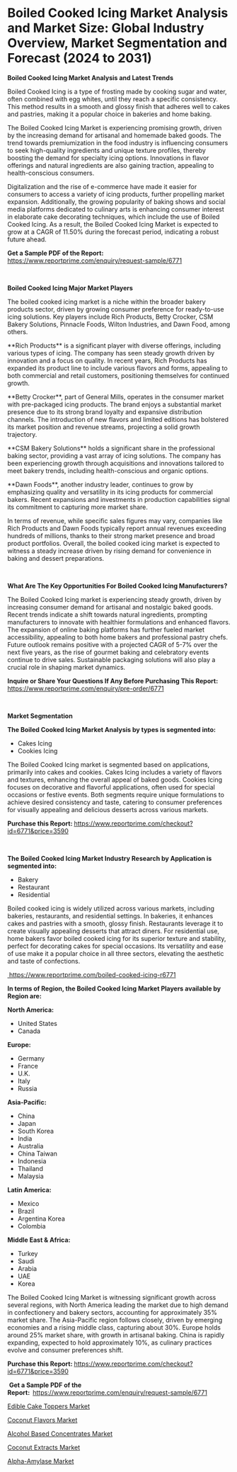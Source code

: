 <p><h1>Boiled Cooked Icing Market Analysis and Market Size: Global Industry Overview, Market Segmentation and Forecast (2024 to 2031)</h1></p><p><strong>Boiled Cooked Icing Market Analysis and Latest Trends</strong></p>
<p><p>Boiled Cooked Icing is a type of frosting made by cooking sugar and water, often combined with egg whites, until they reach a specific consistency. This method results in a smooth and glossy finish that adheres well to cakes and pastries, making it a popular choice in bakeries and home baking. </p><p>The Boiled Cooked Icing Market is experiencing promising growth, driven by the increasing demand for artisanal and homemade baked goods. The trend towards premiumization in the food industry is influencing consumers to seek high-quality ingredients and unique texture profiles, thereby boosting the demand for specialty icing options. Innovations in flavor offerings and natural ingredients are also gaining traction, appealing to health-conscious consumers.</p><p>Digitalization and the rise of e-commerce have made it easier for consumers to access a variety of icing products, further propelling market expansion. Additionally, the growing popularity of baking shows and social media platforms dedicated to culinary arts is enhancing consumer interest in elaborate cake decorating techniques, which include the use of Boiled Cooked Icing. As a result, the Boiled Cooked Icing Market is expected to grow at a CAGR of 11.50% during the forecast period, indicating a robust future ahead.</p></p>
<p><strong>Get a Sample PDF of the Report:&nbsp;</strong> <a href="https://www.reportprime.com/enquiry/request-sample/6771?utm_campaign=113&utm_medium=2&utm_source=Github&utm_content=ia&utm_term=10102024&utm_id=boiled-cooked-icing">https://www.reportprime.com/enquiry/request-sample/6771</a></p>
<p>&nbsp;</p>
<p><strong>Boiled Cooked Icing Major Market Players</strong></p>
<p><p>The boiled cooked icing market is a niche within the broader bakery products sector, driven by growing consumer preference for ready-to-use icing solutions. Key players include Rich Products, Betty Crocker, CSM Bakery Solutions, Pinnacle Foods, Wilton Industries, and Dawn Food, among others.</p><p>**Rich Products** is a significant player with diverse offerings, including various types of icing. The company has seen steady growth driven by innovation and a focus on quality. In recent years, Rich Products has expanded its product line to include various flavors and forms, appealing to both commercial and retail customers, positioning themselves for continued growth.</p><p>**Betty Crocker**, part of General Mills, operates in the consumer market with pre-packaged icing products. The brand enjoys a substantial market presence due to its strong brand loyalty and expansive distribution channels. The introduction of new flavors and limited editions has bolstered its market position and revenue streams, projecting a solid growth trajectory.</p><p>**CSM Bakery Solutions** holds a significant share in the professional baking sector, providing a vast array of icing solutions. The company has been experiencing growth through acquisitions and innovations tailored to meet bakery trends, including health-conscious and organic options.</p><p>**Dawn Foods**, another industry leader, continues to grow by emphasizing quality and versatility in its icing products for commercial bakers. Recent expansions and investments in production capabilities signal its commitment to capturing more market share.</p><p>In terms of revenue, while specific sales figures may vary, companies like Rich Products and Dawn Foods typically report annual revenues exceeding hundreds of millions, thanks to their strong market presence and broad product portfolios. Overall, the boiled cooked icing market is expected to witness a steady increase driven by rising demand for convenience in baking and dessert preparations.</p></p>
<p>&nbsp;</p>
<p><strong>What Are The Key Opportunities For Boiled Cooked Icing Manufacturers?</strong></p>
<p><p>The Boiled Cooked Icing market is experiencing steady growth, driven by increasing consumer demand for artisanal and nostalgic baked goods. Recent trends indicate a shift towards natural ingredients, prompting manufacturers to innovate with healthier formulations and enhanced flavors. The expansion of online baking platforms has further fueled market accessibility, appealing to both home bakers and professional pastry chefs. Future outlook remains positive with a projected CAGR of 5-7% over the next five years, as the rise of gourmet baking and celebratory events continue to drive sales. Sustainable packaging solutions will also play a crucial role in shaping market dynamics.</p></p>
<p><strong>Inquire or Share Your Questions If Any Before Purchasing This Report:</strong> <a href="https://www.reportprime.com/enquiry/pre-order/6771?utm_campaign=113&utm_medium=2&utm_source=Github&utm_content=ia&utm_term=10102024&utm_id=boiled-cooked-icing">https://www.reportprime.com/enquiry/pre-order/6771</a></p>
<p>&nbsp;</p>
<p><strong>Market Segmentation</strong></p>
<p><strong>The Boiled Cooked Icing Market Analysis by types is segmented into:</strong></p>
<p><ul><li>Cakes Icing</li><li>Cookies Icing</li></ul></p>
<p><p>The Boiled Cooked Icing market is segmented based on applications, primarily into cakes and cookies. Cakes Icing includes a variety of flavors and textures, enhancing the overall appeal of baked goods. Cookies Icing focuses on decorative and flavorful applications, often used for special occasions or festive events. Both segments require unique formulations to achieve desired consistency and taste, catering to consumer preferences for visually appealing and delicious desserts across various markets.</p></p>
<p><strong>Purchase this Report:&nbsp;</strong><a href="https://www.reportprime.com/checkout?id=6771&price=3590&utm_campaign=113&utm_medium=2&utm_source=Github&utm_content=ia&utm_term=10102024&utm_id=boiled-cooked-icing">https://www.reportprime.com/checkout?id=6771&price=3590</a></p>
<p>&nbsp;</p>
<p><strong>The Boiled Cooked Icing Market Industry Research by Application is segmented into:</strong></p>
<p><ul><li>Bakery</li><li>Restaurant</li><li>Residential</li></ul></p>
<p><p>Boiled cooked icing is widely utilized across various markets, including bakeries, restaurants, and residential settings. In bakeries, it enhances cakes and pastries with a smooth, glossy finish. Restaurants leverage it to create visually appealing desserts that attract diners. For residential use, home bakers favor boiled cooked icing for its superior texture and stability, perfect for decorating cakes for special occasions. Its versatility and ease of use make it a popular choice in all three sectors, elevating the aesthetic and taste of confections.</p></p>
<p><a href="https://www.reportprime.com/boiled-cooked-icing-r6771?utm_campaign=113&utm_medium=2&utm_source=Github&utm_content=ia&utm_term=10102024&utm_id=boiled-cooked-icing">&nbsp;https://www.reportprime.com/boiled-cooked-icing-r6771</a></p>
<p><strong>In terms of Region, the Boiled Cooked Icing Market Players available by Region are:</strong></p>
<p>
    <p> <strong> North America: </strong>
        <ul>
            <li>United States</li>
            <li>Canada</li>
        </ul>
        </p> 
    <p> <strong> Europe: </strong>
        <ul>
            <li>Germany</li>
            <li>France</li>
            <li>U.K.</li>
            <li>Italy</li>
            <li>Russia</li>
        </ul>
        </p> 
    <p> <strong> Asia-Pacific: </strong>
        <ul>
            <li>China</li>
            <li>Japan</li>
            <li>South Korea</li>
            <li>India</li>
            <li>Australia</li>
            <li>China Taiwan</li>
            <li>Indonesia</li>
            <li>Thailand</li>
            <li>Malaysia</li>
        </ul>
        </p> 
    <p> <strong> Latin America: </strong>
        <ul>
            <li>Mexico</li>
            <li>Brazil</li>
            <li>Argentina Korea</li>
            <li>Colombia</li>
        </ul>
        </p> 
    <p> <strong> Middle East & Africa: </strong>
        <ul>
            <li>Turkey</li>
            <li>Saudi</li>
            <li>Arabia</li>
            <li>UAE</li>
            <li>Korea</li>
        </ul>
    </p>
    </p>
<p><p>The Boiled Cooked Icing Market is witnessing significant growth across several regions, with North America leading the market due to high demand in confectionery and bakery sectors, accounting for approximately 35% market share. The Asia-Pacific region follows closely, driven by emerging economies and a rising middle class, capturing about 30%. Europe holds around 25% market share, with growth in artisanal baking. China is rapidly expanding, expected to hold approximately 10%, as culinary practices evolve and consumer preferences shift.</p></p>
<p><strong>Purchase this Report: </strong><a href="https://www.reportprime.com/checkout?id=6771&price=3590&utm_campaign=113&utm_medium=2&utm_source=Github&utm_content=ia&utm_term=10102024&utm_id=boiled-cooked-icing">https://www.reportprime.com/checkout?id=6771&price=3590</a></p>
<p>&nbsp;<strong>Get a Sample PDF of the Report:&nbsp;&nbsp;</strong><a href="https://www.reportprime.com/enquiry/request-sample/6771?utm_campaign=113&utm_medium=2&utm_source=Github&utm_content=ia&utm_term=10102024&utm_id=boiled-cooked-icing">https://www.reportprime.com/enquiry/request-sample/6771</a></p>
<p><strong></strong></p>
<p><p><a href="https://github.com/SamiaChowdhury801/Market-Research-Report-List-1/blob/main/edible-cake-toppers-market.md?utm_campaign=113&utm_medium=2&utm_source=Github&utm_content=ia&utm_term=10102024&utm_id=boiled-cooked-icing">Edible Cake Toppers Market</a></p><p><a href="https://www.linkedin.com/pulse/coconut-flavors-market-opportunities-emerging-global-trends-f01zf?utm_campaign=113&utm_medium=2&utm_source=Github&utm_content=ia&utm_term=10102024&utm_id=boiled-cooked-icing">Coconut Flavors Market</a></p><p><a href="https://issuu.com/reportprime-2/docs/alcohol-based-concentrates-market-s_987c5b6901ce1c?utm_campaign=113&utm_medium=2&utm_source=Github&utm_content=ia&utm_term=10102024&utm_id=boiled-cooked-icing">Alcohol Based Concentrates Market</a></p><p><a href="https://www.linkedin.com/pulse/comprehensive-coconut-extracts-market-report-regional-analysis-oqiaf?utm_campaign=113&utm_medium=2&utm_source=Github&utm_content=ia&utm_term=10102024&utm_id=boiled-cooked-icing">Coconut Extracts Market</a></p><p><a href="https://issuu.com/reportprime-2/docs/alpha-amylase-market-size-2030.pptx_e4fbbd46469210?utm_campaign=113&utm_medium=2&utm_source=Github&utm_content=ia&utm_term=10102024&utm_id=boiled-cooked-icing">Alpha-Amylase Market</a></p></p>